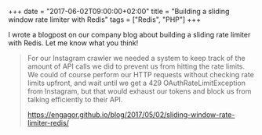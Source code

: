 +++
date = "2017-06-02T09:00:00+02:00"
title = "Building a sliding window rate limiter with Redis"
tags = ["Redis", "PHP"]
+++

I wrote a blogpost on our company blog about building a sliding rate limiter with Redis. Let me know what you think!

> For our Instagram crawler we needed a system to keep track of the amount of API calls we did to prevent us from hitting the rate limits. We could of course perform our HTTP requests without checking rate limits upfront, and wait until we get a 429 OAuthRateLimitException from Instagram, but that would exhaust our tokens and block us from talking efficiently to their API.
>
> https://engagor.github.io/blog/2017/05/02/sliding-window-rate-limiter-redis/
